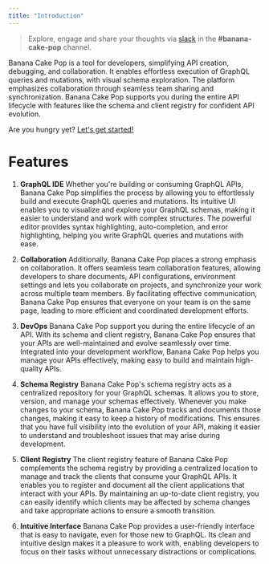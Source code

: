 ```yaml
---
title: "Introduction"
---
```


> Explore, engage and share your thoughts via [slack](http://slack.chillicream.com/) in the **#banana-cake-pop** channel.

Banana Cake Pop is a tool for developers, simplifying API creation, debugging, and collaboration. It enables effortless execution of GraphQL queries and mutations, with visual schema exploration. The platform emphasizes collaboration through seamless team sharing and synchronization. Banana Cake Pop supports you during the entire API lifecycle with features like the schema and client registry for confident API evolution.

Are you hungry yet? [Let's get started!](/docs/bananacakepop/v2/getting-started)

# Features

1. **GraphQL IDE**
   Whether you're building or consuming GraphQL APIs, Banana Cake Pop simplifies the process by allowing you to effortlessly build and execute GraphQL queries and mutations. Its intuitive UI enables you to visualize and explore your GraphQL schemas, making it easier to understand and work with complex structures. The powerful editor provides syntax highlighting, auto-completion, and error highlighting, helping you write GraphQL queries and mutations with ease.

2. **Collaboration**
   Additionally, Banana Cake Pop places a strong emphasis on collaboration. It offers seamless team collaboration features, allowing developers to share documents, API configurations, environment settings and lets you collaborate on projects, and synchronize your work across multiple team members. By facilitating effective communication, Banana Cake Pop ensures that everyone on your team is on the same page, leading to more efficient and coordinated development efforts.

3. **DevOps**
   Banana Cake Pop support you during the entire lifecycle of an API. With its schema and client registry, Banana Cake Pop ensures that your APIs are well-maintained and evolve seamlessly over time. Integrated into your development workflow, Banana Cake Pop helps you manage your APIs effectively, making easy to build and maintain high-quality APIs.

4. **Schema Registry**
   Banana Cake Pop's schema registry acts as a centralized repository for your GraphQL schemas. It allows you to store, version, and manage your schemas effectively. Whenever you make changes to your schema, Banana Cake Pop tracks and documents those changes, making it easy to keep a history of modifications. This ensures that you have full visibility into the evolution of your API, making it easier to understand and troubleshoot issues that may arise during development.

5. **Client Registry**
   The client registry feature of Banana Cake Pop complements the schema registry by providing a centralized location to manage and track the clients that consume your GraphQL APIs. It enables you to register and document all the client applications that interact with your APIs. By maintaining an up-to-date client registry, you can easily identify which clients may be affected by schema changes and take appropriate actions to ensure a smooth transition.

6. **Intuitive Interface**
   Banana Cake Pop provides a user-friendly interface that is easy to navigate, even for those new to GraphQL. Its clean and intuitive design makes it a pleasure to work with, enabling developers to focus on their tasks without unnecessary distractions or complications.
